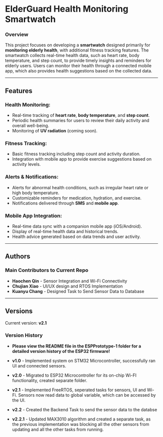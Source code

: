 # ElderGuard Health Monitoring Smartwatch

### Overview

This project focuses on developing a **smartwatch** designed primarily for **monitoring elderly health**, with additional fitness tracking features. The smartwatch collects real-time health data, such as heart rate, body temperature, and step count, to provide timely insights and reminders for elderly users. Users can monitor their health through a connected mobile app, which also provides health suggestions based on the collected data.

---

## Features

### Health Monitoring:
- Real-time tracking of **heart rate**, **body temperature**, and **step count**.
- Periodic health summaries for users to review their daily activity and overall well-being.
- Monitoring of **UV radiation** (coming soon).

### Fitness Tracking:
- Basic fitness tracking including step count and activity duration.
- Integration with mobile app to provide exercise suggestions based on activity levels.

### Alerts & Notifications:
- Alerts for abnormal health conditions, such as irregular heart rate or high body temperature.
- Customizable reminders for medication, hydration, and exercise.
- Notifications delivered through **SMS** and **mobile app**.

### Mobile App Integration:
- Real-time data sync with a companion mobile app (iOS/Android).
- Display of real-time health data and historical trends.
- Health advice generated based on data trends and user activity.

---

## Authors
### Main Contributors to Current Repo
- **Haochen Qin** - Sensor Integration and Wi-Fi Connectivity
- **Chujian Xiao** - UI/UX design and RTOS Implementation
- **Kuanyu Chang** - Designed Task to Send Sensor Data to Database

---

## Versions
Current version: **v2.1**

### Version History
- **Please view the README file in the ESPPrototype-1 folder for a detailed version history of the ESP32 firmware!**
- **v1.0** - Implemented system on STM32 Microcontroller, successfully ran UI and connected sensors.

- **v2.0** - Migrated to ESP32 Microcontroller for its on-chip Wi-FI functionality, created separate folder.

- **v2.1** - Implemented FreeRTOS, seperated tasks for sensors, UI and Wi-Fi. Sensors now read data to global variable, which can be accessed by the UI.

- **v2.2** - Created the Backend Task to send the sensor data to the databse

- **v2.2.1** - Updated MAX3010 algorithm and created a separate task, as the previous implementation was blocking all the other sensors from updating and all the other tasks from running.



